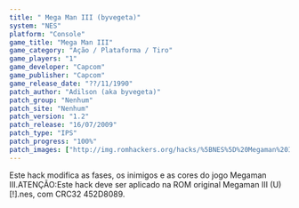 ```yaml
---
title: " Mega Man III (byvegeta)"
system: "NES"
platform: "Console"
game_title: "Mega Man III"
game_category: "Ação / Plataforma / Tiro"
game_players: "1"
game_developer: "Capcom"
game_publisher: "Capcom"
game_release_date: "??/11/1990"
patch_author: "Adilson (aka byvegeta)"
patch_group: "Nenhum"
patch_site: "Nenhum"
patch_version: "1.2"
patch_release: "16/07/2009"
patch_type: "IPS"
patch_progress: "100%"
patch_images: ["http://img.romhackers.org/hacks/%5BNES%5D%20Megaman%20III%20-%20byvegeta%20-%201.png","http://img.romhackers.org/hacks/%5BNES%5D%20Megaman%20III%20-%20byvegeta%20-%202.png","http://img.romhackers.org/hacks/%5BNES%5D%20Megaman%20III%20-%20byvegeta%20-%203.png"]
---
```

Este hack modifica as fases, os inimigos e as cores do jogo Megaman III.ATENÇÃO:Este hack deve ser aplicado na ROM original Megaman III (U) [!].nes, com CRC32 452D8089.